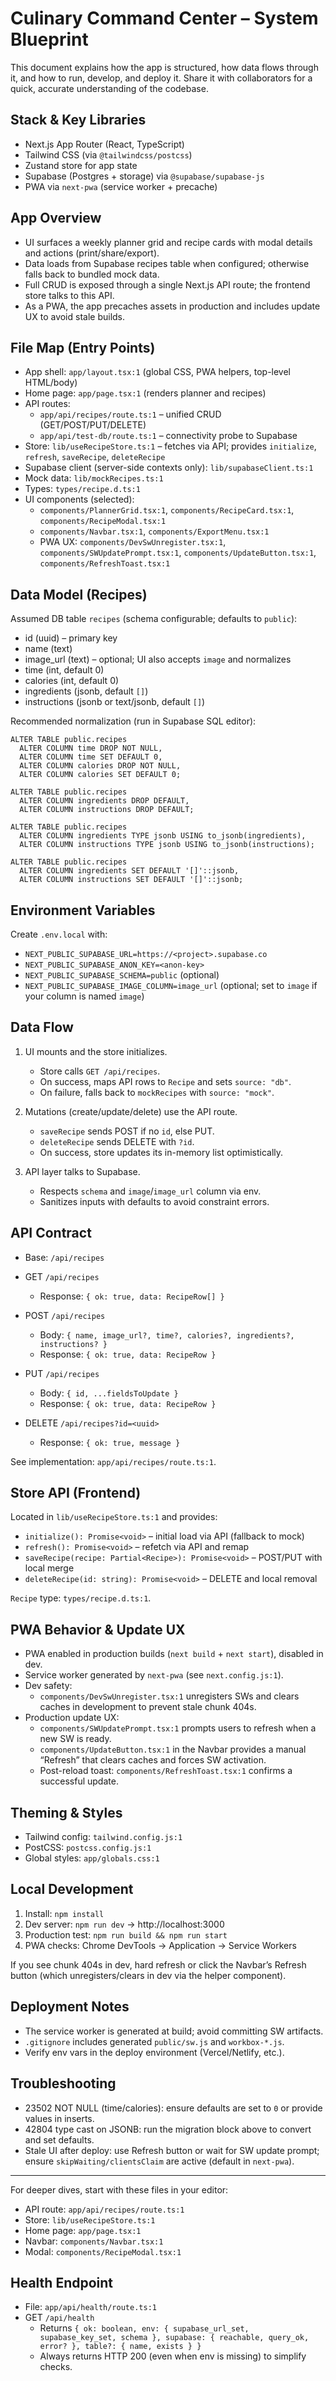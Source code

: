 # Culinary Command Center – System Blueprint

This document explains how the app is structured, how data flows through it, and how to run, develop, and deploy it. Share it with collaborators for a quick, accurate understanding of the codebase.

## Stack & Key Libraries

- Next.js App Router (React, TypeScript)
- Tailwind CSS (via `@tailwindcss/postcss`)
- Zustand store for app state
- Supabase (Postgres + storage) via `@supabase/supabase-js`
- PWA via `next-pwa` (service worker + precache)

## App Overview

- UI surfaces a weekly planner grid and recipe cards with modal details and actions (print/share/export).
- Data loads from Supabase recipes table when configured; otherwise falls back to bundled mock data.
- Full CRUD is exposed through a single Next.js API route; the frontend store talks to this API.
- As a PWA, the app precaches assets in production and includes update UX to avoid stale builds.

## File Map (Entry Points)

- App shell: `app/layout.tsx:1` (global CSS, PWA helpers, top-level HTML/body)
- Home page: `app/page.tsx:1` (renders planner and recipes)
- API routes:
  - `app/api/recipes/route.ts:1` – unified CRUD (GET/POST/PUT/DELETE)
  - `app/api/test-db/route.ts:1` – connectivity probe to Supabase
- Store: `lib/useRecipeStore.ts:1` – fetches via API; provides `initialize`, `refresh`, `saveRecipe`, `deleteRecipe`
- Supabase client (server-side contexts only): `lib/supabaseClient.ts:1`
- Mock data: `lib/mockRecipes.ts:1`
- Types: `types/recipe.d.ts:1`
- UI components (selected):
  - `components/PlannerGrid.tsx:1`, `components/RecipeCard.tsx:1`, `components/RecipeModal.tsx:1`
  - `components/Navbar.tsx:1`, `components/ExportMenu.tsx:1`
  - PWA UX: `components/DevSwUnregister.tsx:1`, `components/SWUpdatePrompt.tsx:1`, `components/UpdateButton.tsx:1`, `components/RefreshToast.tsx:1`

## Data Model (Recipes)

Assumed DB table `recipes` (schema configurable; defaults to `public`):

- id (uuid) – primary key
- name (text)
- image_url (text) – optional; UI also accepts `image` and normalizes
- time (int, default 0)
- calories (int, default 0)
- ingredients (jsonb, default `[]`)
- instructions (jsonb or text/jsonb, default `[]`)

Recommended normalization (run in Supabase SQL editor):

```
ALTER TABLE public.recipes
  ALTER COLUMN time DROP NOT NULL,
  ALTER COLUMN time SET DEFAULT 0,
  ALTER COLUMN calories DROP NOT NULL,
  ALTER COLUMN calories SET DEFAULT 0;

ALTER TABLE public.recipes
  ALTER COLUMN ingredients DROP DEFAULT,
  ALTER COLUMN instructions DROP DEFAULT;

ALTER TABLE public.recipes
  ALTER COLUMN ingredients TYPE jsonb USING to_jsonb(ingredients),
  ALTER COLUMN instructions TYPE jsonb USING to_jsonb(instructions);

ALTER TABLE public.recipes
  ALTER COLUMN ingredients SET DEFAULT '[]'::jsonb,
  ALTER COLUMN instructions SET DEFAULT '[]'::jsonb;
```

## Environment Variables

Create `.env.local` with:

- `NEXT_PUBLIC_SUPABASE_URL=https://<project>.supabase.co`
- `NEXT_PUBLIC_SUPABASE_ANON_KEY=<anon-key>`
- `NEXT_PUBLIC_SUPABASE_SCHEMA=public` (optional)
- `NEXT_PUBLIC_SUPABASE_IMAGE_COLUMN=image_url` (optional; set to `image` if your column is named `image`)

## Data Flow

1) UI mounts and the store initializes.
   - Store calls `GET /api/recipes`.
   - On success, maps API rows to `Recipe` and sets `source: "db"`.
   - On failure, falls back to `mockRecipes` with `source: "mock"`.

2) Mutations (create/update/delete) use the API route.
   - `saveRecipe` sends POST if no `id`, else PUT.
   - `deleteRecipe` sends DELETE with `?id`.
   - On success, store updates its in-memory list optimistically.

3) API layer talks to Supabase.
   - Respects `schema` and `image`/`image_url` column via env.
   - Sanitizes inputs with defaults to avoid constraint errors.

## API Contract

- Base: `/api/recipes`

- GET `/api/recipes`
  - Response: `{ ok: true, data: RecipeRow[] }`

- POST `/api/recipes`
  - Body: `{ name, image_url?, time?, calories?, ingredients?, instructions? }`
  - Response: `{ ok: true, data: RecipeRow }`

- PUT `/api/recipes`
  - Body: `{ id, ...fieldsToUpdate }`
  - Response: `{ ok: true, data: RecipeRow }`

- DELETE `/api/recipes?id=<uuid>`
  - Response: `{ ok: true, message }`

See implementation: `app/api/recipes/route.ts:1`.

## Store API (Frontend)

Located in `lib/useRecipeStore.ts:1` and provides:

- `initialize(): Promise<void>` – initial load via API (fallback to mock)
- `refresh(): Promise<void>` – refetch via API and remap
- `saveRecipe(recipe: Partial<Recipe>): Promise<void>` – POST/PUT with local merge
- `deleteRecipe(id: string): Promise<void>` – DELETE and local removal

`Recipe` type: `types/recipe.d.ts:1`.

## PWA Behavior & Update UX

- PWA enabled in production builds (`next build` + `next start`), disabled in dev.
- Service worker generated by `next-pwa` (see `next.config.js:1`).
- Dev safety:
  - `components/DevSwUnregister.tsx:1` unregisters SWs and clears caches in development to prevent stale chunk 404s.
- Production update UX:
  - `components/SWUpdatePrompt.tsx:1` prompts users to refresh when a new SW is ready.
  - `components/UpdateButton.tsx:1` in the Navbar provides a manual “Refresh” that clears caches and forces SW activation.
  - Post-reload toast: `components/RefreshToast.tsx:1` confirms a successful update.

## Theming & Styles

- Tailwind config: `tailwind.config.js:1`
- PostCSS: `postcss.config.js:1`
- Global styles: `app/globals.css:1`

## Local Development

1) Install: `npm install`
2) Dev server: `npm run dev` → http://localhost:3000
3) Production test: `npm run build && npm run start`
4) PWA checks: Chrome DevTools → Application → Service Workers

If you see chunk 404s in dev, hard refresh or click the Navbar’s Refresh button (which unregisters/clears in dev via the helper component).

## Deployment Notes

- The service worker is generated at build; avoid committing SW artifacts.
- `.gitignore` includes generated `public/sw.js` and `workbox-*.js`.
- Verify env vars in the deploy environment (Vercel/Netlify, etc.).

## Troubleshooting

- 23502 NOT NULL (time/calories): ensure defaults are set to `0` or provide values in inserts.
- 42804 type cast on JSONB: run the migration block above to convert and set defaults.
- Stale UI after deploy: use Refresh button or wait for SW update prompt; ensure `skipWaiting/clientsClaim` are active (default in `next-pwa`).

---

For deeper dives, start with these files in your editor:

- API route: `app/api/recipes/route.ts:1`
- Store: `lib/useRecipeStore.ts:1`
- Home page: `app/page.tsx:1`
- Navbar: `components/Navbar.tsx:1`
- Modal: `components/RecipeModal.tsx:1`

## Health Endpoint

- File: `app/api/health/route.ts:1`
- GET `/api/health`
  - Returns `{ ok: boolean, env: { supabase_url_set, supabase_key_set, schema }, supabase: { reachable, query_ok, error? }, table?: { name, exists } }`
  - Always returns HTTP 200 (even when env is missing) to simplify checks.
